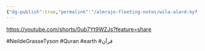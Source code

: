 ```yaml
---
{"dg-publish":true,"permalink":"/almraje-fleeting-notes/wila-alard-kyf-stht/"}
---
```


https://youtube.com/shorts/0ub7Yt9WZJs?feature=share

#NeildeGrasseTyson #Quran #earth #قرآن


